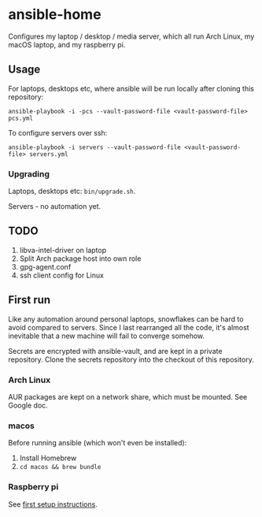 # ansible-home

Configures my laptop / desktop / media server, which all run Arch Linux, my macOS laptop,
and my raspberry pi.

## Usage

For laptops, desktops etc, where ansible will be run locally after cloning this
repository:

```
ansible-playbook -i -pcs --vault-password-file <vault-password-file> pcs.yml
```

To configure servers over ssh:

```
ansible-playbook -i servers --vault-password-file <vault-password-file> servers.yml
```

### Upgrading

Laptops, desktops etc: `bin/upgrade.sh`.

Servers - no automation yet.

## TODO

1. libva-intel-driver on laptop
1. Split Arch package host into own role
1. gpg-agent.conf
1. ssh client config for Linux

## First run

Like any automation around personal laptops, snowflakes can be hard to avoid compared to
servers. Since I last rearranged all the code, it's almost inevitable that a new machine
will fail to converge somehow.

Secrets are encrypted with ansible-vault, and are kept in a private repository.
Clone the secrets repository into the checkout of this repository.

### Arch Linux

AUR packages are kept on a network share, which must be mounted. See Google doc.

### macos

Before running ansible (which won't even be installed):

1. Install Homebrew
1. `cd macos && brew bundle`

### Raspberry pi

See [first setup instructions](docs/raspberry-pi.md).
